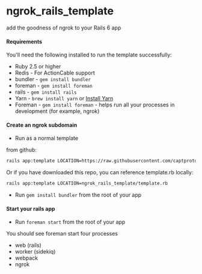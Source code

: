 # ngrok_rails_template

add the goodness of ngrok to your Rails 6 app

#### Requirements

You'll need the following installed to run the template successfully:

- Ruby 2.5 or higher
- Redis - For ActionCable support
- bundler - `gem install bundler`
- foreman - `gem install foreman`
- rails - `gem install rails`
- Yarn - `brew install yarn` or [Install Yarn](https://yarnpkg.com/en/docs/install)
- Foreman - `gem install foreman` - helps run all your processes in development (for example, ngrok)

#### Create an ngrok subdomain

- Run as a normal template

from github:

```bash
rails app:template LOCATION=https://raw.githubusercontent.com/captproton/ngrok_rails_template/main/template.rb
```

Or if you have downloaded this repo, you can reference template.rb locally:

```bash
rails app:template LOCATION=ngrok_rails_template/template.rb
```

- Run `gem install bundler` from the root of your app

#### Start your rails app

- Run `foreman start` from the root of your app

You should see foreman start four processes

- web (rails)
- worker (sidekiq)
- webpack
- ngrok
